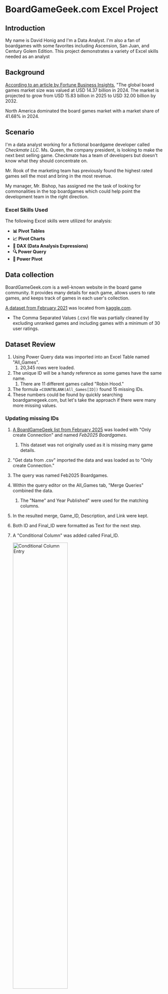 # BoardGameGeek.com Excel Project

## Introduction

My name is David Honig and I'm a Data Analyst. I'm also a fan of boardgames with some favorites including Ascension, San Juan, and Century Golem Edition. This project demonstrates a variety of Excel skills needed as an analyst

## Background

[According to an article by Fortune Business Insights](https://www.fortunebusinessinsights.com/board-games-market-104972), "The global board games market size was valued at USD 14.37 billion in 2024. The market is projected to grow from USD 15.83 billion in 2025 to USD 32.00 billion by 2032.

North America dominated the board games market with a market share of 41.68% in 2024.
	
## Scenario

I'm a data analyst working for a fictional boardgame developer called *Checkmate LLC*. Ms. Queen, the company president, is looking to make the next best selling game. Checkmate has a team of developers but doesn't know what they should concentrate on.
	
Mr. Rook of the marketing team has previously found the highest rated games sell the most and bring in the  most revenue. 

My manager, Mr. Bishop, has assigned me the task of looking for commonalities in the top boardgames which could help point the development team in the right direction.

### Excel Skills Used

The following Excel skills were utilized for analysis:

- **📊 Pivot Tables**
- **📈 Pivot Charts**
- **🧮 DAX (Data Analysis Expressions)**
- **🔍 Power Query**
- **💪 Power Pivot**
 
## Data collection

BoardGameGeek.com is a well-known website in the board game community. It provides many details for each game, allows users to rate games, and keeps track of games in each user's collection.
	
[A dataset from February 2021](https://www.kaggle.com/datasets/melissamonfared/board-games) was located from [kaggle.com](www.kaggle.com).
- The Comma Separated Values (.csv) file was partially cleaned by excluding unranked games and including games with a minimum of 30 user ratings.
	
## Dataset Review
1. Using Power Query data was imported into an Excel Table named "All_Games". 
   1. 20,345 rows were loaded.
2. The unique ID will be a handy reference as some games have the same name.
   1. There are 11 different games called "Robin Hood."
3. The formula `=COUNTBLANK(All_Games[ID])` found 15 missing IDs.
4. These numbers could be found by quickly searching boardgamegeek.com, but let's take the approach if there were many more missing values.

### Updating missing IDs

1. [A BoardGameGeek list from February 2025](https://www.kaggle.com/datasets/bwandowando/boardgamegeek-board-games-reviews-jan-2025) was loaded with "Only create Connection" and named *Feb2025 Boardgames*.  
   1. This dataset was not originally used as it is missing many game details.
2. "Get data from .csv" imported the data and was loaded as to "Only create Connection."
3. The query was named Feb2025 Boardgames.
4. Within the query editor on the All_Games tab, "Merge Queries" combined the data.
   1. The "Name" and Year Published" were used for the matching columns.
5. In the resulted merge, Game_ID, Description, and Link were kept.
6. Both ID and Final_ID were formatted as Text for the next step.
7. A "Conditional Column" was added called Final_ID.  

	<img src="/Images/conditional_column.png" width=60% alt="Conditional Column Entry">  

8. Cleaning up, the two extra ID columns were removed.
9. Two games were left with null values. 
10. For completeness, two more clauses were added to the conditional formatting.  

	<img src="/Images/updated_conditional_column.png" width=60% alt="Updated Conditional Column Entry">

11. Final_ID was renamed to ID
12. Duplicate rows were removed using Remove Rows --> Remove Duplicates

	
### Data exploration
1. Boardgamegeek allows all users to rank games on a scale of 1-10.
2. Each boardgame has a "Rating Average" calculated by averaging all user ratings whether they have played the game or not.
   1. This is a limitation, though I don't believe  many people are rating games they have never played.
3. These are the column statistics for the Rating Average.  
	Count: 20345  
	Error: 0  
	Empty: 0  
	Distinct: 622  
	Unique:	79  
	NaN: 0  
	Zero: 0  
	Min:  1.05  
	Max:  9.58  
	Average:  6.403226663  
	Standard deviation:  0.935910525920439  
	
## When did we get so popular?

1. From the Power Query Editor, "All_Games" was closed and loaded to a new sheet named "All Games."
2. The table All_Games was added to the Data Model.
3. A count of all games was created with the formula:`Game_Count:=DISTINCTCOUNT(All_games[ID])`
4. Median of the Rating Average was calculated: `All_Games_Median:=MEDIAN(All_games[Rating Average])`
5. Looking at the pivotchart **"How Many Boardgames Have Been Created Over Time?"**, over the past 20 years the number of boardgames have greatly increased.
   1. With the advent of crowdfunding platforms like Kickstarter and Indiegogo numerous small developers have been able to release their games.
   2. The biggest success story is [Exploding Kittens](https://en.wikipedia.org/wiki/Exploding_Kittens) by The Oatmeal. *"Beginning as a [Kickstarter](https://en.wikipedia.org/wiki/Kickstarter) project seeking $10,000 USD in crowdfunding, it exceeded its goal in eight minutes. On January 27, 2015, after seven days, it passed 103,000 backers, setting the record for the most backers in Kickstarter history. At completion on February 19, 2015, it had US$8,782,571 in pledges by 219,382 backers."*  
   
	<img src="/Images/boardgames_over_time.png" width=100% alt="Boardgames over time">  

### Not every game is a winner

The histogram **"How Are All the Boardgames Rated"** uses the "Rating Average" column creating a nice bell curve with a median value is 6.43.  

	<img src="/Images/how_are_all_games_rated.png" width=100% alt="How Are All the Games Rated">	
The median value was calculated to be 6.43 with: `All_Games_Median:=MEDIAN(All_games[Rating Average])`  
	
## Do you have a game recommendation?

To determine how to choose the top games a couple options were considered. Picking a number like the top 1000 is easy but a more scientific choice was decided on. 
1. First, the 90th and 95th percentile were calculated.
   1. 90th Percentile: `90th_Percentile:=PERCENTILE.INC(All_games[Rating Average],0.90)` and
   2. 95th Percentile: `95th_Percentile:=PERCENTILE.INC(All_games[Rating Average],0.95)`
2. Two more measure were created to count the number of games in these percentiles.
   1. 90th Percentile Count 
```
 Count_of_90th_Percentile:=VAR PercentileValue = [90th_Percentile]
			RETURN
			COUNTROWS(
			 FILTER(
			 All_games,
			 All_games[Rating Average] >= PercentileValue
			 )
			)
```
   2. 95th Percentile Count
```
Count_of_95th_Percentile:=VAR PercentileValue = [95th_Percentile]
			RETURN
			COUNTROWS(
			 FILTER(
			 All_games,
			 All_games[Rating Average] >= PercentileValue
			 )
			)
```
3. The 90th percentile was chosen with 2,075 games with a rating average of 7.56 or higher compared to the 95th percentile with 1,038 games and a rating average of 7.88 or higher.
4. In the Power Query Editor the original query was referenced to a new query named "Top_Games".
   1. A filter was applied to the Rating Average for those greater than or equal to 7.56.
   2. The column statistics were checked to make sure there were 2,075 rows.
   3. The query "Top_Games" was added to the data model.   
	
	<img src="/Images/90th_percentile_column_stats.png" alt="90th Percentile Column Stats.png">  

# Let's be explicit
1. In Power Pivot, "Top_Games" was added into the data model for the creation of explicit measures to save time in the long run.
2. These explicit measures include:
   1. The count of games: `Count_TopGames:=DISTINCTCOUNT(TopGames[ID])`
   2. Percent of the top games:
```
Percent_of_games:=DIVIDE(
COUNT(TopGames[ID]),
CALCULATE(COUNT(TopGames[ID]), ALL(TopGames)))
```
3. Rating Average: `Rating_Average_TopGames:=AVERAGE(TopGames[Rating Average])`
   1. The top games have an average of 7.97/10
4. Complexity Average: `Complexity_Average_TopGames:=AVERAGE(TopGames[Complexity Average])`

## How many can play?

The sheet "# of Players" compares the Minimum and Maximum number of player to the Rating Average. A slicer was added to both tables allowing visual comparison for counts on the lower end.

1. The most common minimum number of player for the top games are 2 at 1,188 games and 1 at 741 games.  

	<img src="/Images/min_players.png" width=60% alt="Minimum Number of Players">	  
	
2. The most common maximum number of player for the top games are 4 at 666 games and 2 at 630 games.  

	<img src="/Images/max_players.png" width=60% alt="Maximum Number of Players">  
	
3. Looking at the minimum player count values, having a large minimum player count is not a good idea.

### Going on a side quest

1. The Top_Games query was referenced to create "Top_Games_Minimum_Players."
   1. All column except ID, Name, Year Published, and Min Players were removed.
   2. A filter was applied to Min Players for any values >=5
2. In the Top Games, only 13 require more than 4 players
3. Changing the filer again, only 39 games require more than 3 players.   

	<img src="/Images/side_quest_min_players.png" width=60% alt="Side Quest Into Player Minimums">  

## One more round?

The "Play Time" sheet includes a bar chart with the top 20 play times.
- 120, 60, and 90 minutes are the most popular followed by 180, 30, and 45.
- Between 1 and 2 hours is the ideal play time. It's long enough to have engaging gameplay and strategy, yet short enough to prevent the game from becoming tedious.  

	<img src="/Images/play_time.png" width=75% alt="Minimumn Play Time">  

## More complicated than Trouble

The "Minimum Age" sheet includes the bar chart "What is the Minimum Player Age of the Top Games?"
- The top games recommend players be at least 12 to 14 years old.
- At this age they would be mature enough to understand the rules and come up with a strategy.  
		
		<img src="/Images/min_age.png" width=60% alt="Minimum Recommended Player Age">

## Do you  have any Jacks?

While there are over 20,000 boardgames with a myriad of designs and themes, there are similar ways the games are played.
Boardgame mechanics are the specific rules and systems that define how a game is played, influencing player actions, outcomes, and the overall flow of the game. They dictate everything from turn order to how players achieve victory. Each game typically has multiple mechanics.  
Some common mechanics include:
- **Dice rolling:** Adding an element of chance and random outcomes. 
- **Card drafting:** Players select from a pool of cards, then pass them to another player to select.
- **Area control:** Players compete to control areas on a map or board. 
- **Set collection:** Players collect specific sets of items or cards to score points.

The "Top_Games" query includes the column "Mechanics" with each mechanic listed as comma separated value.
   1. The next goal is to split this column into columns with one mechanic per column.
   2. Then create a single column with them all listed.
1. Within the Power Query Editor the "Top_Games" query was references creating a new query named "Top_Games_Mechanics."
2. Most of the columns are not needed so columns "ID", "Rating Average" and "Mechanics" were selected and "Remove Other Columns" cleaned up the query.
3. Cleaning up the data, 27 games were found with no mechanic listed. 
   1. Blank cells were replaced with "None Listed"
4. "Split Columns by Delimiter" is very similar to "Text to Columns" but with a few more options.
   1. Splitting by ", " reduces the need to use the "Trim" function after to remove leading spaces. 
5. Selecting the 17 newly created columns, "Unpivot Columns" transforms the 17 columns into two: "Attribute" and "Value" which I renamed "Top_Game_Mechanics."
   1. Unpivoting the columns changed the row count from 2,046, all the way to 9,311.
   2. A new row was created for each mechanic listed after the first. 
   3. For example,game ID "192891" is listed in 3 rows. Each row contains an individual mechanic: "Deck Bag and Pool Building", "Hand Management", and "Variable Player Powers."   
   
   		<img src="/Images/unpivot_columns_example.png" alt="Unpivot Columns Example">   
   
6. "Attribute" will not be used so the column was removed.
7. "Save and Load to" gives multiple options including the ability to load directly to a PivotTable Report and adding the query into the data model. This removes an extra step of creating a new sheet with a table and then adding it to the data model.
8. The new sheet was renamed to "Game Mechanics".
9. Returning back to Power Pivot.
   1. The "Count_Mechanic" explicit measure was created: `Count_Top_Game_Mechanics:=COUNT(Top_Games_Mechanics[Top_Game_Mechanics])`
   2. Formatting the field with thousands commas and no decimal places saves time when using it in a pivot table later.
   3. To know how many game mechanics are available, a distinct measure was created: `Distinct_Top_Game_Mechanics:=DISTINCTCOUNT(Top_Games_Mechanics[Top_Game_Mechanics])`
   4. A percentage measure was added to know how often each mechanic is used compared to the usage of all mechanics:
```
Percent_of_Mechanic_to_all_mechanics:=DIVIDE(
	 COUNT([Top_Game_Mechanics]),
	 CALCULATE(COUNT(Top_Games_Mechanics[Top_Game_Mechanics]), ALL(Top_Games_Mechanics))
	 )
```	
10. The "Game Mechanics" sheet was created with a Pivot Table from the Data Model.

Board game players seem to like the excitement and uncertainty of rolling their math rocks (dice) with 1,029 of the top games using the "Dice Rolling" mechanic.

This is followed by Variable Player Powers, Simulation, Hand Management, and a Hexagon Grid used in ~500 of the top games.  

		<img src="/Images/top_game_mechanics.png" width=60% alt="Top Boardgame Game Mechanics">   

## Wait, what am I supposed to do next?

For each game, BoardGameGeek assigns a complexity rating between 1 and 5 defined as a "Community rating for how difficult a game is to understand. Lower rating (lighter weight) means easier."

For example, the kids game [Trouble](https://boardgamegeek.com/boardgame/1410/trouble) is rated at 1.07. While [Europa Universalis](https://boardgamegeek.com/boardgame/4102/europa-universalis), a complex wargame reliving 300 years of world history with a playing time of <ins>60 hours</ins> has a rating of 4.82.

1. All complexity values are rounded to the hundredths place. Grouping these values into buckets will provide a better analysis.
   1. This is the first field I encountered an unexpected problem.
2. It is not possible to group the values in a pivot table created from the data model, so a pivot table was created referencing the table "TopGames". 
3. "Complexity Average" was added for the rows with an implicit measure for count.
4. Grouping was added to "Complexity Average" starting at 0 and ending at 5, By 0.25 increments.
5. A bar chart was created with the data but Excel processes the bucket numbers as text. This results in 1-1.25, 2-2.25… listed out of order.   
		
		   	<img src="/Images/complexity_bucket_problem.png" alt="Complexity_Bucket_Problem">  
6. While a manual reorder is possible, it would not help if a different sutuation with hundreds of buckets out of order.
7. This pivot table and chart were deleted for a better way.

### The better way

1. As an alternative method, in the query editor a new column "Complexity Rounded" was created: `Number.RoundDown([Difficulty] / 0.25) * 0.25`
   1. This formula rounds down all values to the nearest quarter of a point.
2. A new column named "Complexity_Buckets" created clear value buckets: `Text.From([Complexity_Rounded]) & " - " & Text.From([Complexity_Rounded]+ 0.25)`
3. The query editor was closed and loaded.
4. A pivot table was created with the new "Complexity_Buckets" field and an implicit measure for a count.

The bar chart *"How Difficult Are the Top Games to Understand?"* with a slicer shows the top games mainly lie between 2 and 3.25.   

		<img src="/Images/top_game_complexity.png" width=60% alt="Complexity Graph of Top Games">   
		
# What should the Checkmate LLC developers focus on?

Reviewing each metric they should create a game with:
1. A minimum of 2 players to play
2. Will support 4 or more players
3. Take 1 - 2 hours to complete
4. Able to be played by those as young as 12
5. Involve dice rolling, as well as either Variable Player Powers, Simulation, Hand Management, or a Hexagonal Grid.
6. Have a complexity between 2 - 4 out of 5.

## Current offerings
There are already 9 games as of February 2021 which meet this criteria
- Bora Bora
- Carnevale: Vicious Fighting Along the Canals of Venice
- Company of Heroes
- Raiders of the North Sea
- The Castles of Burgundy
- Warhammer 40,000: Kill Team
- Warhammer Age of Sigmar: Warcry Starter Set
- Warmachine Prime Mk II
- Yohei

**Thank you**